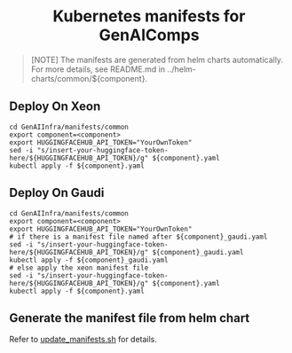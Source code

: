 <h1 align="center" id="title">Kubernetes manifests for GenAIComps</h1>

> [NOTE]
> The manifests are generated from helm charts automatically.
> For more details, see README.md in ../helm-charts/common/${component}.

## Deploy On Xeon

```
cd GenAIInfra/manifests/common
export component=<component>
export HUGGINGFACEHUB_API_TOKEN="YourOwnToken"
sed -i "s/insert-your-huggingface-token-here/${HUGGINGFACEHUB_API_TOKEN}/g" ${component}.yaml
kubectl apply -f ${component}.yaml
```

## Deploy On Gaudi

```
cd GenAIInfra/manifests/common
export component=<component>
export HUGGINGFACEHUB_API_TOKEN="YourOwnToken"
# if there is a manifest file named after ${component}_gaudi.yaml
sed -i "s/insert-your-huggingface-token-here/${HUGGINGFACEHUB_API_TOKEN}/g" ${component}_gaudi.yaml
kubectl apply -f ${component}_gaudi.yaml
# else apply the xeon manifest file
sed -i "s/insert-your-huggingface-token-here/${HUGGINGFACEHUB_API_TOKEN}/g" ${component}.yaml
kubectl apply -f ${component}.yaml
```

## Generate the manifest file from helm chart

Refer to [update_manifests.sh](update_manifests.sh) for details.
